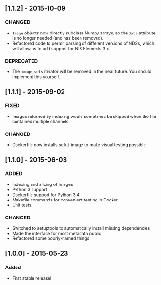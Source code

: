 ## [1.1.2] - 2015-10-09
### CHANGED
- `Image` objects now directly subclass Numpy arrays, so the `data` attribute is no longer needed (and has been removed).
- Refactored code to permit parsing of different versions of ND2s, which will allow us to add support for NIS Elements 3.x.

### DEPRECATED
- The `image_sets` iterator will be removed in the near future. You should implement this yourself.

## [1.1.1] - 2015-09-02
### FIXED
- Images returned by indexing would sometimes be skipped when the file contained multiple channels

### CHANGED
- Dockerfile now installs scikit-image to make visual testing possible

## [1.1.0] - 2015-06-03
### ADDED
- Indexing and slicing of images
- Python 3 support
- Dockerfile support for Python 3.4
- Makefile commands for convenient testing in Docker
- Unit tests

### CHANGED
- Switched to setuptools to automatically install missing dependencies
- Made the interface for most metadata public
- Refactored some poorly-named things

## [1.0.0] - 2015-05-23
### Added
- First stable release!
